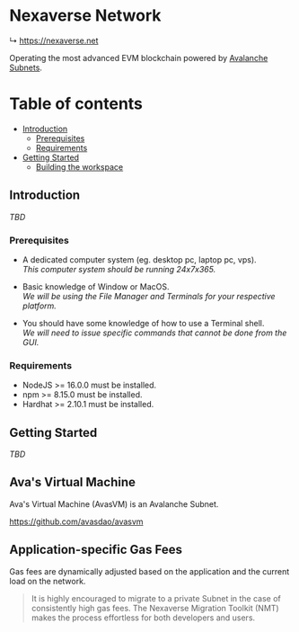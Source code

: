 # Nexaverse Network

↳ https://nexaverse.net

Operating the most advanced EVM blockchain powered by [Avalanche Subnets](https://docs.avax.network/subnets).

# Table of contents

- [Introduction](#introduction)
  - [Prerequisites](#prerequisites)
  - [Requirements](#requirements)
- [Getting Started](#getting-started)
  - [Building the workspace](#building-the-workspace)


## Introduction

_TBD_

### Prerequisites

- A dedicated computer system (eg. desktop pc, laptop pc, vps).  
_This computer system should be running 24x7x365._

- Basic knowledge of Window or MacOS.  
_We will be using the File Manager and Terminals for your respective platform._

- You should have some knowledge of how to use a Terminal shell.  
_We will need to issue specific commands that cannot be done from the GUI._

### Requirements

- NodeJS >= 16.0.0 must be installed.
- npm >= 8.15.0 must be installed.
- Hardhat >= 2.10.1 must be installed.


## Getting Started

_TBD_


## Ava's Virtual Machine

Ava's Virtual Machine (AvasVM) is an Avalanche Subnet.

https://github.com/avasdao/avasvm

## Application-specific Gas Fees

Gas fees are dynamically adjusted based on the application and the current load on the network.

> It is highly encouraged to migrate to a private Subnet in the case of consistently high gas fees. The Nexaverse Migration Toolkit (NMT) makes the process effortless for both developers and users.
